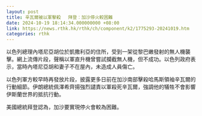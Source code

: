 ```yaml
---
layout: post
title: 辛瓦爾被以軍擊殺　 拜登︰加沙停火較困難
date: 2024-10-19 18:14:34.000000000 +08:00
link: https://news.rthk.hk/rthk/ch/component/k2/1775293-20241019.htm
categories: rthk
---
```


以色列總理內塔尼亞胡位於凱撒利亞的住所，受到一架從黎巴嫩發射的無人機襲擊。網上流傳片段，聲稱以軍直升機曾嘗試攔截無人機，但不成功。以色列政府表示，當時內塔尼亞胡和妻子不在屋內，未造成人員傷亡。

以色列軍方較早時再發放片段，披露更多日前在加沙南部擊殺哈馬斯領袖辛瓦爾的行動細節。伊朗總統佩澤希齊揚強烈譴責以軍殺死辛瓦爾，強調他的犠牲不會影響伊斯蘭世界的抵抗行動。

美國總統拜登認為，加沙要實現停火會較為困難。

